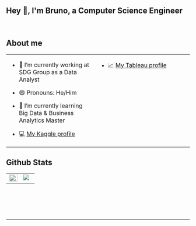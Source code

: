 
## Hey 👋, I'm Bruno, a Computer Science Engineer
  
<br/>  


## About me  
<table><tr><td valign="top" width="50%">

- 🔭 I’m currently working at SDG Group as a Data Analyst

- 😄 Pronouns: He/Him

- 🌱 I’m currently learning Big Data & Business Analytics Master 

- 💻 <a href="https://www.kaggle.com/brunourbnalfaro">My Kaggle profile</a>
</td><td valign="top" width="50%">
  
- 📈 <a href="https://public.tableau.com/app/profile/bruno2024">My Tableau profile</a>
</td><td valign="top" width="50%">

  
</td></tr></table>  




## Github Stats  
<table><tr><td valign="top" width="50%">

<img src="https://github-readme-stats.vercel.app/api?username=bruno99&show_icons=true&count_private=true&hide_border=true" align="left" style="width: 100%" />

</td><td valign="top" width="50%">

<img src="https://github-readme-stats.vercel.app/api/top-langs/?username=bruno99&hide_border=true&layout=compact" align="left" />

</td></tr></table>  

<br/>  

  

<br/>  

  

<br/>  


<br />

----

